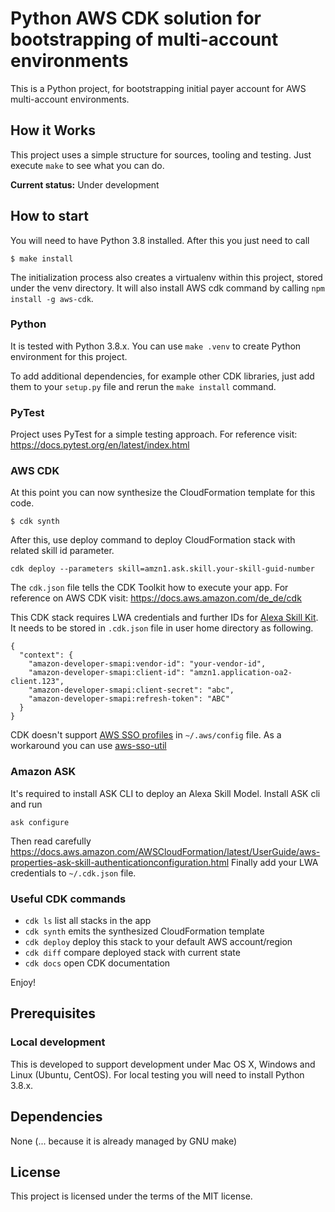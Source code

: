 Python AWS CDK solution for bootstrapping of multi-account environments
=========

This is a Python project, for bootstrapping initial payer account for AWS multi-account environments.

## How it Works

This project uses a simple structure for sources, tooling and testing.
Just execute `make` to see what you can do.

**Current status:** Under development

## How to start

You will need to have Python 3.8 installed. After this you just need to call
 ```
 $ make install
 ```

The initialization process also creates a virtualenv within this project, stored under the venv directory.
It will also install AWS cdk command by calling `npm install -g aws-cdk`.

### Python

It is tested with Python 3.8.x.
You can use `make .venv` to create Python environment for this project.

To add additional dependencies, for example other CDK libraries, just add
them to your `setup.py` file and rerun the `make install`
command.

### PyTest

Project uses PyTest for a simple testing approach.
For reference visit: https://docs.pytest.org/en/latest/index.html

### AWS CDK

At this point you can now synthesize the CloudFormation template for this code.
```
$ cdk synth
```

After this, use deploy command to deploy CloudFormation stack with related skill id parameter.
```
cdk deploy --parameters skill=amzn1.ask.skill.your-skill-guid-number
```

The `cdk.json` file tells the CDK Toolkit how to execute your app.
For reference on AWS CDK visit: https://docs.aws.amazon.com/de_de/cdk

This CDK stack requires LWA credentials and further IDs for [Alexa Skill Kit](#amazon-ask). It needs to be stored in `.cdk.json` file in user home directory as following. 
```
{
  "context": {
    "amazon-developer-smapi:vendor-id": "your-vendor-id",
    "amazon-developer-smapi:client-id": "amzn1.application-oa2-client.123",
    "amazon-developer-smapi:client-secret": "abc",
    "amazon-developer-smapi:refresh-token": "ABC"
  }
}
```

CDK doesn't support [AWS SSO profiles](https://docs.aws.amazon.com/cli/latest/userguide/cli-configure-sso.html) in `~/.aws/config` file. As a workaround you can use [aws-sso-util](https://github.com/benkehoe/aws-sso-util)

### Amazon ASK

It's required to install ASK CLI to deploy an Alexa Skill Model.
Install ASK cli and run
```
ask configure
```
Then read carefully https://docs.aws.amazon.com/AWSCloudFormation/latest/UserGuide/aws-properties-ask-skill-authenticationconfiguration.html 
Finally add your LWA credentials to `~/.cdk.json` file.

### Useful CDK commands

 * `cdk ls`          list all stacks in the app
 * `cdk synth`       emits the synthesized CloudFormation template
 * `cdk deploy`      deploy this stack to your default AWS account/region
 * `cdk diff`        compare deployed stack with current state
 * `cdk docs`        open CDK documentation

Enjoy!

## Prerequisites

### Local development

This is developed to support development under Mac OS X, Windows and Linux (Ubuntu, CentOS).
For local testing you will need to install Python 3.8.x.

## Dependencies

None (... because it is already managed by GNU make)

## License

This project is licensed under the terms of the MIT license.